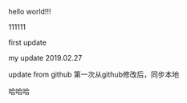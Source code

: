 hello world!!!

111111

first update

my update 2019.02.27

update from github  第一次从github修改后，同步本地


哈哈哈